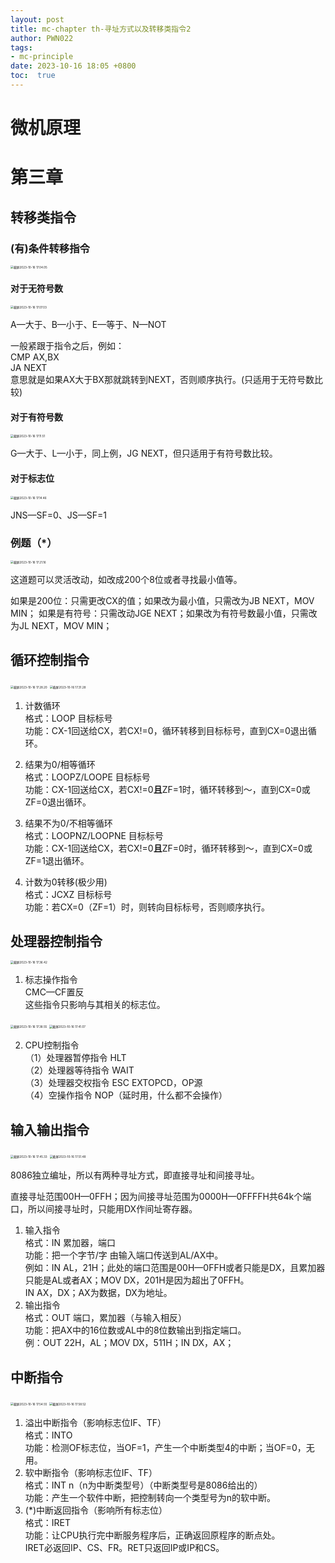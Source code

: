 ```yaml
---
layout: post
title: mc-chapter th-寻址方式以及转移类指令2
author: PWN022
tags:
- mc-principle
date: 2023-10-16 18:05 +0800
toc:  true
---
```


# 微机原理

# 第三章

## 转移类指令

### (有)条件转移指令

<img src="https://cdn.jsdelivr.net/gh/PWN022/POFMC/my_screenshot/%E6%88%AA%E5%B1%8F2023-10-16%2017.04.05.png" alt="截屏2023-10-16 17.04.05" style="zoom:33%;" />

#### 对于无符号数

<img src="https://cdn.jsdelivr.net/gh/PWN022/POFMC/my_screenshot/%E6%88%AA%E5%B1%8F2023-10-16%2017.07.03.png" alt="截屏2023-10-16 17.07.03" style="zoom:33%;" />

A—大于、B—小于、E—等于、N—NOT

一般紧跟于指令之后，例如：  
CMP AX,BX  
JA NEXT  
意思就是如果AX大于BX那就跳转到NEXT，否则顺序执行。(只适用于无符号数比较)

#### 对于有符号数

<img src="https://cdn.jsdelivr.net/gh/PWN022/POFMC/my_screenshot/%E6%88%AA%E5%B1%8F2023-10-16%2017.11.51.png" alt="截屏2023-10-16 17.11.51" style="zoom:33%;" />

G—大于、L—小于，同上例，JG NEXT，但只适用于有符号数比较。

#### 对于标志位

<img src="https://cdn.jsdelivr.net/gh/PWN022/POFMC/my_screenshot/%E6%88%AA%E5%B1%8F2023-10-16%2017.14.46.png" alt="截屏2023-10-16 17.14.46" style="zoom:33%;" />

JNS—SF=0、JS—SF=1

### 例题（*）

<img src="https://cdn.jsdelivr.net/gh/PWN022/POFMC/my_screenshot/%E6%88%AA%E5%B1%8F2023-10-16%2017.21.16.png" alt="截屏2023-10-16 17.21.16" style="zoom:33%;" />

这道题可以灵活改动，如改成200个8位或者寻找最小值等。

如果是200位：只需更改CX的值；如果改为最小值，只需改为JB NEXT，MOV MIN；
如果是有符号：只需改动JGE NEXT；如果改为有符号数最小值，只需改为JL NEXT，MOV MIN；

## 循环控制指令

<img src="https://cdn.jsdelivr.net/gh/PWN022/POFMC/my_screenshot/%E6%88%AA%E5%B1%8F2023-10-16%2017.28.20.png" alt="截屏2023-10-16 17.28.20" style="zoom:33%;" />

<img src="https://cdn.jsdelivr.net/gh/PWN022/POFMC/my_screenshot/%E6%88%AA%E5%B1%8F2023-10-16%2017.31.28.png" alt="截屏2023-10-16 17.31.28" style="zoom:33%;" />

1. 计数循环  
   格式：LOOP 目标标号  
   功能：CX-1回送给CX，若CX!=0，循环转移到目标标号，直到CX=0退出循环。

2. 结果为0/相等循环  
   格式：LOOPZ/LOOPE 目标标号  
   功能：CX-1回送给CX，若CX!=0**且**ZF=1时，循环转移到～，直到CX=0或ZF=0退出循环。
3. 结果不为0/不相等循环  
   格式：LOOPNZ/LOOPNE 目标标号  
   功能：CX-1回送给CX，若CX!=0**且**ZF=0时，循环转移到～，直到CX=0或ZF=1退出循环。
4. 计数为0转移(极少用)  
   格式：JCXZ 目标标号  
   功能：若CX=0（ZF=1）时，则转向目标标号，否则顺序执行。

## 处理器控制指令

<img src="https://cdn.jsdelivr.net/gh/PWN022/POFMC/my_screenshot/%E6%88%AA%E5%B1%8F2023-10-16%2017.36.42.png" alt="截屏2023-10-16 17.36.42" style="zoom:33%;" />

1. 标志操作指令  
   CMC—CF置反  
   这些指令只影响与其相关的标志位。

<img src="https://cdn.jsdelivr.net/gh/PWN022/POFMC/my_screenshot/%E6%88%AA%E5%B1%8F2023-10-16%2017.38.55.png" alt="截屏2023-10-16 17.38.55" style="zoom:33%;" />

<img src="https://cdn.jsdelivr.net/gh/PWN022/POFMC/my_screenshot/%E6%88%AA%E5%B1%8F2023-10-16%2017.41.07.png" alt="截屏2023-10-16 17.41.07" style="zoom:33%;" />

2. CPU控制指令  
   （1）处理器暂停指令 HLT  
   （2）处理器等待指令 WAIT  
   （3）处理器交权指令 ESC EXTOPCD，OP源  
   （4）空操作指令 NOP（延时用，什么都不会操作）

## 输入输出指令

<img src="https://cdn.jsdelivr.net/gh/PWN022/POFMC/my_screenshot/%E6%88%AA%E5%B1%8F2023-10-16%2017.45.33.png" alt="截屏2023-10-16 17.45.33" style="zoom:33%;" />

<img src="https://cdn.jsdelivr.net/gh/PWN022/POFMC/my_screenshot/%E6%88%AA%E5%B1%8F2023-10-16%2017.51.48.png" alt="截屏2023-10-16 17.51.48" style="zoom:33%;" />

8086独立编址，所以有两种寻址方式，即直接寻址和间接寻址。

直接寻址范围00H—0FFH；因为间接寻址范围为0000H—0FFFFH共64k个端口，所以间接寻址时，只能用DX作间址寄存器。

1. 输入指令  
   格式：IN 累加器，端口  
   功能：把一个字节/字 由输入端口传送到AL/AX中。  
   例如：IN AL，21H；此处的端口范围是00H—0FFH或者只能是DX，且累加器只能是AL或者AX；MOV DX，201H是因为超出了0FFH。  
   IN AX，DX；AX为数据，DX为地址。
2. 输出指令  
   格式：OUT 端口，累加器（与输入相反）  
   功能：把AX中的16位数或AL中的8位数输出到指定端口。  
   例：OUT 22H，AL；MOV DX，511H；IN DX，AX；

## 中断指令

<img src="https://cdn.jsdelivr.net/gh/PWN022/POFMC/my_screenshot/%E6%88%AA%E5%B1%8F2023-10-16%2017.54.55.png" alt="截屏2023-10-16 17.54.55" style="zoom:33%;" />

<img src="https://cdn.jsdelivr.net/gh/PWN022/POFMC/my_screenshot/%E6%88%AA%E5%B1%8F2023-10-16%2017.58.52.png" alt="截屏2023-10-16 17.58.52" style="zoom:33%;" />

1. 溢出中断指令（影响标志位IF、TF）  
   格式：INTO  
   功能：检测OF标志位，当OF=1，产生一个中断类型4的中断；当OF=0，无用。
2. 软中断指令（影响标志位IF、TF）  
   格式：INT n（n为中断类型号）（中断类型号是8086给出的）  
   功能：产生一个软件中断，把控制转向一个类型号为n的软中断。
3. (*)中断返回指令（影响所有标志位）  
   格式：IRET  
   功能：让CPU执行完中断服务程序后，正确返回原程序的断点处。  
   IRET必返回IP、CS、FR。RET只返回IP或IP和CS。
